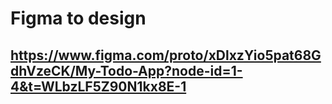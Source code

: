 # Figma to design
## https://www.figma.com/proto/xDlxzYio5pat68GdhVzeCK/My-Todo-App?node-id=1-4&t=WLbzLF5Z90N1kx8E-1
